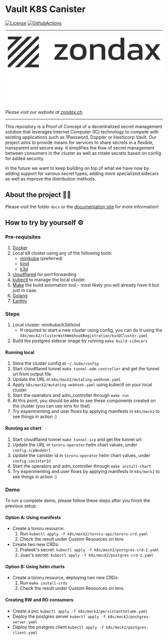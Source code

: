 # Vault K8S Canister

[![License](https://img.shields.io/badge/License-Apache%202.0-blue.svg)](https://opensource.org/licenses/Apache-2.0)
[![GithubActions](https://github.com/Zondax/vault-k8s-canister/actions/workflows/checks.golem.yml/badge.svg)](https://github.com/Zondax/vault-k8s-canister/blob/master/.github/workflows/checks.golem.yml)

---

![zondax_light](docs/assets/zondax_light.png#gh-light-mode-only)
![zondax_dark](docs/assets/zondax_dark.png#gh-dark-mode-only)

_Please visit our website at [zondax.ch](https://www.zondax.ch)_

---

This repository is a Proof of Concept of a decentralized secret management solution that leverages Internet Computer (IC) technology to compete with existing applications such as 1Password, Doppler or Hashicorp Vault.
Our project aims to provide means for services to share secrets in a flexible, transparent and secure way. It simplifies the flow of secret management between consumers in the cluster as well as rotate secrets based on config for added security.

In the future we want to keep building on top of what we have now by adding support for various secret types, adding more specialized sidecars as well as improve the distribution methods.


## About the project :book::book:

Please visit the folder `docs` or the [documentation site](https://docs.zondax.ch) for more information! 


## How to try by yourself :gear:
### Pre-requisites

1. [Docker](https://docs.docker.com/engine/install/)
1. Local k8 cluster using any of the following tools:
   - [minikube](https://minikube.sigs.k8s.io/docs/start/) (preferred)
   - [kind](https://kind.sigs.k8s.io/docs/user/quick-start/)
   - [k3d](https://k3d.io/v5.6.0/)
1. [cloudflared](https://github.com/cloudflare/cloudflared) for port forwarding
1. [kubectl](https://kubernetes.io/docs/tasks/tools/#kubectl) to manage the local cluster.
1. [Make](https://www.gnu.org/software/make/) the build automation tool - most likely you will already have it but just in case.
1. [Golang](https://go.dev/doc/install)
1. [Earthly](https://docs.earthly.dev/)

### Steps

1. Local cluster: minikube/k3d/kind
   - If required to start a new cluster using config, you can do it using the `k8s/mock2/clusterWithWebhookRegistration/kinDCluster.yaml`
1. Build the postgres sidecar image by running `make build-sidecars`

#### Running local
1. Store the cluster config at `~/.kube/config`
1. Start cloudflared tunnel `make tunnel-adm-controller` and get the tunnel url from output file
1. Update the URL in `k8s/mock2/mutating-webhook.yaml`
1. Apply `k8s/mock2/mutating-webhook.yaml` using kubectl on your local cluster
1. Start the operators and adm_controller through `make run`
1. At this point, you should be able to see these components created on the cluster (you can use lens for that)
1. Try experimenting and user flows by applying manifests in `k8s/mock2` to see things in action :)

#### Running as chart

1. Start cloudflared tunnel `make tunnel-icp` and get the tunnel url:
1. Update the URL in `tororu-operator` helm chart values, under `config.icpNodeUrl`
1. Update the canister id in `tororu-operator` helm chart values, under `config.canisterId`
1. Start the operators and adm_controller through `make install-chart`
1. Try experimenting and user flows by applying manifests in `k8s/mock2` to see things in action :)

### Demo

To run a complete demo, please follow these steps after you finish the previous setup.

#### Option A: Using manifests
- Create a tororu resource:
  1. Run `kubectl apply -f k8s/mock2/tororu-api/tororu-crd.yaml`
  1. Check the result under Custom Resources on lens
- Create two new CRDs:
  1. Prateek's secret: `kubectl apply -f k8s/mock2/postgres-crd-1.yaml`
  1. Juan's secret: `kubectl apply -f k8s/mock2/postgres-crd-2.yaml`

#### Option B:  Using helm charts
- Create a tororu resource, deploying two new CRDs:
    1. Run `make install-crds`
    1. Check the result under Custom Resources on lens


#### Creating RW and RO consumers
- Create a pvc `kubectl apply -f k8s/mock2/persistantVolume.yaml`
- Deploy the postgres server `kubectl apply -f k8s/mock2/postgres-server.yaml`
- Deploy the postgres client `kubectl apply -f k8s/mock2/postgres-client.yaml`

